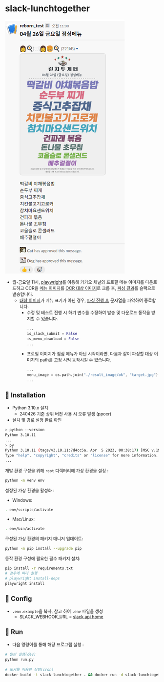 # slack-lunchtogether
![img.png](result_image/result.png)
- 월-금요일 11시, [playwright](https://playwright.dev/)를 이용해 카카오 채널의 프로필 메뉴 이미지를 다운로드하고 OCR을 [메뉴 이미지](result_image/ok/target.jpg)를 [OCR 대상 이미지](result_image/ok/crop.jpg)로 크롭 후, [파싱 결과](result_image/ok/result.jpg)를 슬랙으로 발송합니다.
  - [대상 이미지](result_image/fail/target.jpg)가 메뉴 표기가 아닌 경우, [파싱 진행 후](result_image/fail/result.jpg) 문자열을 파악하여 종료합니다.
    - 수정 및 테스트 진행 시 하기 변수를 수정하여 발송 및 다운로드 동작을 방지할 수 있습니다.
      ```python
      ...
      is_slack_submit = False
      is_menu_download = False
      ...
    - 프로필 이미지가 점심 메뉴가 아닌 시각이라면, 다음과 같이 파싱할 대상 이미지의 path를 고정 시켜 동작시킬 수 있습니다.
      ```python
      ...
      menu_image = os.path.join("./result_image/ok", "target.jpg")
      ...
      ```

## 💾 Installation

- Python 3.10.x 설치
  - 240426  기준 상위 버전 사용 시 오류 발생 (ppocr)
- 설치 및 경로 설정 완료 확인
```bash
> python --version
Python 3.10.11
...
> py
Python 3.10.11 (tags/v3.10.11:7d4cc5a, Apr  5 2023, 00:38:17) [MSC v.1929 64 bit (AMD64)] on win32
Type "help", "copyright", "credits" or "license" for more information.
...
```

개발 환경 구성을 위해 `root` 디렉터리에 가상 환경을 설정 :

```bash
python -m venv env
```

설정된 가상 환경을 활성화 :

- Windows:

```bash
. env/scripts/activate
```

- Mac/Linux:

```bash
. env/bin/activate
```

구성된 가상 환경의 패키지 매니저 업데이트:

```bash
python -m pip install --upgrade pip
```

동작 환경 구성에 필요한 필수 패키지 설치:

```bash
pip install -r requirements.txt
# 경우에 따라 실행
# playwright install-deps 
playwright install
```

## 🔧 Config

- `.env.example`을 복사, 참고 하여 `.env` 파일을 생성
  - SLACK_WEBHOOK_URL =  [slack api home](https://api.slack.com/)


## 🏃 Run

- 다음 명령어를 통해 해당 프로그램 실행 :

```bash
# 일반 실행(dev)
python run.py

# 도커를 이용한 실행(cron)
docker build -t slack-lunchtogether . && docker run -d slack-lunchtogether
```
